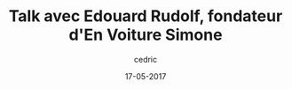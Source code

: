 ---
layout: video
title: "Talk avec Edouard Rudolf, fondateur d'En Voiture Simone"
youtube_slug: "PcRNJLQy1m0"
date: 17-05-2017
author: cedric
locale: "fr"
labels:
  - talk
pushed: true
thumbnail: 2017-05-17-edouard-rudolf-fondateur-en-voiture-simone.jpg
description: "Pour ce nouvel ApéroTalk, nous recevrons Edouard Rudolf, fondateur d'En Voiture Simone et Alumni du premier batch du Wagon, qui révolutionne le permis de conduire avec la première auto-école en ligne !"
---